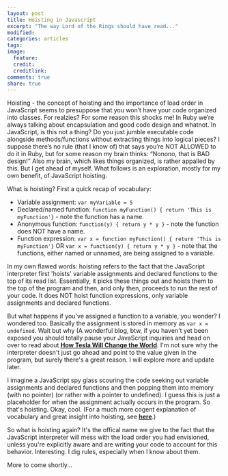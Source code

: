 ```yaml
---
layout: post
title: Hoisting in Javascript
excerpt: "The way Lord of the Rings should have read..."
modified:
categories: articles
tags:
image:
  feature:
  credit:
  creditlink:
comments: true
share: true
---
```


Hoisting - the concept of hoisting and the importance of load order in JavaScript seems to presuppose that you won’t have your code organized into classes. For realzies? For some reason this shocks me! In Ruby we’re always talking about encapsulation and good code design and whatnot. In JavaScript, is this not a thing? Do you just jumble executable code alongside methods/functions without extracting things into logical pieces? I suppose there’s no rule (that I know of) that says you’re NOT ALLOWED to do it in Ruby, but for some reason my brain thinks: “Nonono, that is BAD design!" Also my brain, which likes things organized, is rather appalled by this. But I get ahead of myself. What follows is an exploration, mostly for my own benefit, of JavaScript hoisting.

What is hoisting? First a quick recap of vocabulary:

* Variable assignment: `var myVariable = 5`
* Declared/named function: `function myFunction() { return 'This is myFunction'}` - note the function has a name.
* Anonymous function: `function(y) { return y * y }` - note the function does NOT have a name.
* Function expression: `var x = function myFunction() { return 'This is myFunction'}` OR `var x = function(y) { return y * y }` - note that the functions, either named or unnamed, are being assigned to a variable.

In my own flawed words: hoisting refers to the fact that the JavaScript interpreter first 'hoists' variable assignments and declared functions to the top of its read list. Essentially, it picks these things out and hoists them to the top of the program and then, and only then, proceeds to run the rest of your code. It does NOT hoist function expressions, only variable assignments and declared functions.

But what happens if you've assigned a function to a variable, you wonder? I wondered too. Basically the assignment is stored in memory as `var x = undefined`. Wait but why (A wonderful blog, btw, if you haven't yet been exposed you should totally pause your JavaScript inquiries and head on over to read about [**How Tesla Will Change the World**](http://waitbutwhy.com/2015/06/how-tesla-will-change-your-life.html). I'm not sure why the interpreter doesn't just go ahead and point to the value given in the program, but surely there's a great reason. I will explore more and update later.

I imagine a JavaScript spy glass scouring the code seeking out variable assignments and declared functions and then popping them into memory (with no pointer) (or rather with a pointer to undefined). I guess this is just a placeholder for when the assignment actually occurs in the program. So that's hoisting. Okay, cool. (For a much more cogent explanation of vocabulary and great insight into hoisting, see [**here**](https://javascriptweblog.wordpress.com/2010/07/06/function-declarations-vs-function-expressions/).)

So what is hoisting again? It's the offical name we give to the fact that the JavaScript interpreter will mess with the load order you had envisioned, unless you're explicitly aware and are writing your code to account for this behavior. Interesting. I dig rules, especially when I know about them.

More to come shortly...

